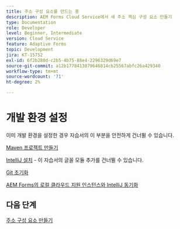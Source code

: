 ```yaml
---
title: 주소 구성 요소를 만드는 중
description: AEM Forms Cloud Service에서 새 주소 핵심 구성 요소 만들기
type: Documentation
role: Developer
level: Beginner, Intermediate
version: Cloud Service
feature: Adaptive Forms
topic: Development
jira: KT-15752
exl-id: 6f2b280d-c2b5-4b75-88e4-2296329d69e7
source-git-commit: a12b1778413079646814cb25567abfc26a429340
workflow-type: tm+mt
source-wordcount: '71'
ht-degree: 2%

---
```


# 개발 환경 설정

이미 개발 환경을 설정한 경우 자습서의 이 부분을 안전하게 건너뛸 수 있습니다.

[Maven 프로젝트 만들기](https://experienceleague.adobe.com/en/docs/experience-manager-learn/cloud-service/forms/developing-for-cloud-service/getting-started)

[IntelliJ 설치](https://experienceleague.adobe.com/en/docs/experience-manager-learn/cloud-service/forms/developing-for-cloud-service/intellij-set-up) - 이 자습서의 글꼴 모듈 추가를 건너뛸 수 있습니다.

[Git 초기화](https://experienceleague.adobe.com/en/docs/experience-manager-learn/cloud-service/forms/developing-for-cloud-service/setup-git)

[AEM Forms의 로컬 클라우드 지원 인스턴스와 IntelliJ 동기화](https://experienceleague.adobe.com/en/docs/experience-manager-learn/cloud-service/forms/developing-for-cloud-service/intellij-and-aem-sync)

## 다음 단계

[주소 구성 요소 만들기](./creating-address-component.md)
